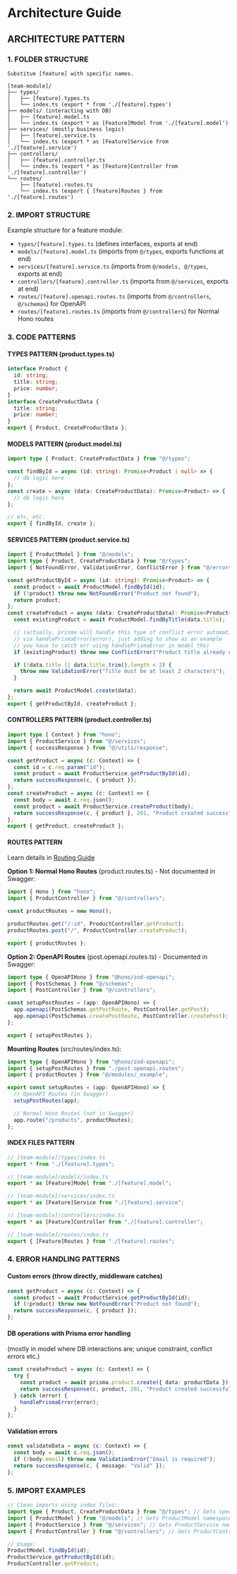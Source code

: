 # Architecture Guide

## ARCHITECTURE PATTERN

### 1. FOLDER STRUCTURE

```tree
Substitue [feature] with specific names.

[team-module]/
├── types/
│   ├── [feature].types.ts
│   └── index.ts (export * from './[feature].types')
├── models/ (interacting with DB)
│   ├── [feature].model.ts
│   └── index.ts (export * as [Feature]Model from './[feature].model')
├── services/ (mostly business logic)
│   ├── [feature].service.ts
│   └── index.ts (export * as [Feature]Service from './[feature].service')
├── controllers/
│   ├── [feature].controller.ts
│   └── index.ts (export * as [Feature]Controller from './[feature].controller')
└── routes/
    ├── [feature].routes.ts
    └── index.ts (export { [feature]Routes } from './[feature].routes')
```

### 2. IMPORT STRUCTURE

Example structure for a feature module:

- `types/[feature].types.ts` (defines interfaces, exports at end)
- `models/[feature].model.ts` (imports from `@/types`, exports functions at end)
- `services/[feature].service.ts` (imports from `@/models, @/types`, exports at end)
- `controllers/[feature].controller.ts` (imports from `@/services`, exports at end)
- `routes/[feature].openapi.routes.ts` (imports from `@/controllers`, `@/schemas`) for OpenAPI
- `routes/[feature].routes.ts` (imports from `@/controllers`) for Normal Hono routes

### 3. CODE PATTERNS

#### TYPES PATTERN (product.types.ts)

```typescript
interface Product {
  id: string;
  title: string;
  price: number;
}
interface CreateProductData {
  title: string;
  price: number;
}
export { Product, CreateProductData };
```

#### MODELS PATTERN (product.model.ts)

```typescript
import type { Product, CreateProductData } from "@/types";

const findById = async (id: string): Promise<Product | null> => {
  // db logic here
};
const create = async (data: CreateProductData): Promise<Product> => {
  // db logic here
};

// etc, etc.
export { findById, create };
```

#### SERVICES PATTERN (product.service.ts)

```typescript
import { ProductModel } from "@/models";
import type { Product, CreateProductData } from "@/types";
import { NotFoundError, ValidationError, ConflictError } from "@/errors";

const getProductById = async (id: string): Promise<Product> => {
  const product = await ProductModel.findById(id);
  if (!product) throw new NotFoundError("Product not found");
  return product;
};
const createProduct = async (data: CreateProductData): Promise<Product> => {
  const existingProduct = await ProductModel.findByTitle(data.title);

  // (actually, prisma will handle this type of conflict error automatically
  // via handlePrismaError(error), just adding to show as an example
  // you have to catch err using handlePrismaError in model tho)
  if (existingProduct) throw new ConflictError("Product title already exists");

  if (!data.title || data.title.trim().length < 2) {
    throw new ValidationError("Title must be at least 2 characters");
  }

  return await ProductModel.create(data);
};
export { getProductById, createProduct };
```

#### CONTROLLERS PATTERN (product.controller.ts)

```typescript
import type { Context } from "hono";
import { ProductService } from "@/services";
import { successResponse } from "@/utils/response";

const getProduct = async (c: Context) => {
  const id = c.req.param("id");
  const product = await ProductService.getProductById(id);
  return successResponse(c, { product });
};
const createProduct = async (c: Context) => {
  const body = await c.req.json();
  const product = await ProductService.createProduct(body);
  return successResponse(c, { product }, 201, "Product created successfully");
};
export { getProduct, createProduct };
```

#### ROUTES PATTERN

Learn details in [Routing Guide](/ROUTING_GUIDE.md)

**Option 1: Normal Hono Routes** (product.routes.ts) - Not documented in Swagger:

```typescript
import { Hono } from "hono";
import { ProductController } from "@/controllers";

const productRoutes = new Hono();

productRoutes.get("/:id", ProductController.getProduct);
productRoutes.post("/", ProductController.createProduct);

export { productRoutes };
```

**Option 2: OpenAPI Routes** (post.openapi.routes.ts) - Documented in Swagger:

```typescript
import type { OpenAPIHono } from "@hono/zod-openapi";
import { PostSchemas } from "@/schemas";
import { PostController } from "@/controllers";

const setupPostRoutes = (app: OpenAPIHono) => {
  app.openapi(PostSchemas.getPostRoute, PostController.getPost);
  app.openapi(PostSchemas.createPostRoute, PostController.createPost);
};

export { setupPostRoutes };
```

**Mounting Routes** (src/routes/index.ts):

```typescript
import type { OpenAPIHono } from "@hono/zod-openapi";
import { setupPostRoutes } from "./post.openapi.routes";
import { productRoutes } from "@/modules/_example";

export const setupRoutes = (app: OpenAPIHono) => {
  // OpenAPI Routes (in Swagger)
  setupPostRoutes(app);

  // Normal Hono Routes (not in Swagger)
  app.route("/products", productRoutes);
};
```

#### INDEX FILES PATTERN

```typescript
// [team-module]/types/index.ts
export * from "./[feature].types";

// [team-module]/models/index.ts
export * as [Feature]Model from "./[feature].model";

// [team-module]/services/index.ts
export * as [Feature]Service from "./[feature].service";

// [team-module]/controllers/index.ts
export * as [Feature]Controller from "./[feature].controller";

// [team-module]/routes/index.ts
export { [Feature]Routes } from "./[feature].routes";
```

### 4. ERROR HANDLING PATTERNS

#### Custom errors (throw directly, middleware catches)

```typescript
const getProduct = async (c: Context) => {
  const product = await ProductService.getProductById(id);
  if (!product) throw new NotFoundError("Product not found");
  return successResponse(c, { product });
};
```

#### DB operations with Prisma error handling

(mostly in model where DB interactions are; unique constraint, conflict errors etc.)

```typescript
const createProduct = async (c: Context) => {
  try {
    const product = await prisma.product.create({ data: productData });
    return successResponse(c, product, 201, "Product created successfully");
  } catch (error) {
    handlePrismaError(error);
  }
};
```

#### Validation errors

```typescript
const validateData = async (c: Context) => {
  const body = await c.req.json();
  if (!body.email) throw new ValidationError("Email is required");
  return successResponse(c, { message: "Valid" });
};
```

### 5. IMPORT EXAMPLES

```typescript
// Clean imports using index files:
import type { Product, CreateProductData } from "@/types"; // Gets specific types
import { ProductModel } from "@/models"; // Gets ProductModel namespace
import { ProductService } from "@/services"; // Gets ProductService namespace
import { ProductController } from "@/controllers"; // Gets ProductController namespace

// Usage:
ProductModel.findById(id);
ProductService.getProductById(id);
ProductController.getProduct;
```
